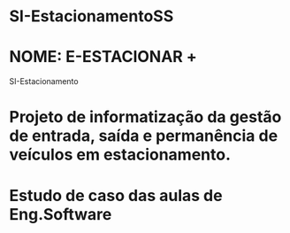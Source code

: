 # SI-EstacionamentoSS
# NOME: E-ESTACIONAR +
SI-Estacionamento 
# Projeto de informatização da gestão de entrada, saída e permanência de veículos em estacionamento. 
# Estudo de caso das aulas de Eng.Software
